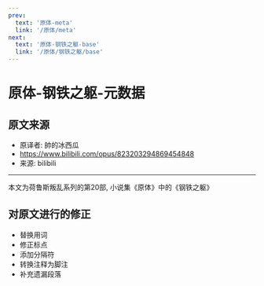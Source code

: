 ```yaml
---
prev:
  text: '原体-meta'
  link: '/原体/meta'
next:
  text: '原体-钢铁之躯-base'
  link: '/原体/钢铁之躯/base'
---
```


# 原体-钢铁之躯-元数据

## 原文来源

+ 原译者: 帥的冰西瓜
+ <https://www.bilibili.com/opus/823203294869454848>
+ 来源: bilibili

--------

本文为荷鲁斯叛乱系列的第20部, 小说集《原体》中的《钢铁之躯》

## 对原文进行的修正

+ 替换用词
+ 修正标点
+ 添加分隔符
+ 转换注释为脚注
+ 补充遗漏段落
